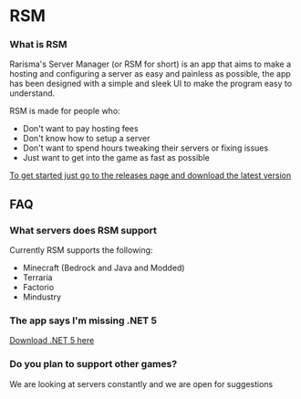 # RSM

### What is RSM
Rarisma's Server Manager (or RSM for short) is an app that aims to make a hosting and configuring a server as easy and painless as possible, the app has been designed with a simple and sleek UI to make the program easy to understand.

RSM is made for people who:
 - Don't want to pay hosting fees
 - Don't know how to setup a server
 - Don't want to spend hours tweaking their servers or fixing issues
 - Just want to get into the game as fast as possible

[To get started just go to the releases page and download the latest version](https://github.com/Rarisma/Rarismas-Server-Manager/releases)

## FAQ

### What servers does RSM support
Currently RSM supports the following:
 - Minecraft (Bedrock and Java and Modded)
 - Terraria
 - Factorio
 - Mindustry

### The app says I'm missing .NET 5
[Download .NET 5 here](https://dotnet.microsoft.com/download/dotnet/thank-you/runtime-desktop-5.0.5-windows-x64-installer)

### Do you plan to support other games?
We are looking at servers constantly and we are open for suggestions
